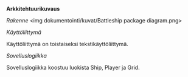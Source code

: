 **Arkkitehtuurikuvaus**

*Rakenne*
<img dokumentointi/kuvat/Battleship package diagram.png>

*Käyttöliittymä*

Käyttöliittymä on toistaiseksi tekstikäyttöliittymä.

*Sovelluslogiikka*
 
Sovelluslogiikka koostuu luokista Ship, Player ja Grid.
